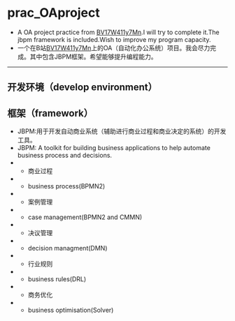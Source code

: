 # prac_OAproject
[BV17W411y7Mn]:https://www.bilibili.com/video/BV17W411y7Mn "【编程】java开发工程师项目实战 15套合集（毕业设计项目）"
* A OA project practice from [BV17W411y7Mn].I will try to complete it.The jbpm framework is included.Wish to improve my program capacity.
* 一个在B站[BV17W411y7Mn]上的OA（自动化办公系统）项目。我会尽力完成。其中包含JBPM框架。希望能够提升编程能力。
---
## 开发环境（develop environment）
## 框架（framework）
* JBPM:用于开发自动商业系统（辅助进行商业过程和商业决定的系统）的开发工具。
* JBPM: A toolkit for building business applications to help automate business process and decisions.
* * 商业过程
* * business process(BPMN2)
* * 案例管理
* * case management(BPMN2 and CMMN)
* * 决议管理
* * decision managment(DMN)
* * 行业规则
* * business rules(DRL)
* * 商务优化
* * business optimisation(Solver)